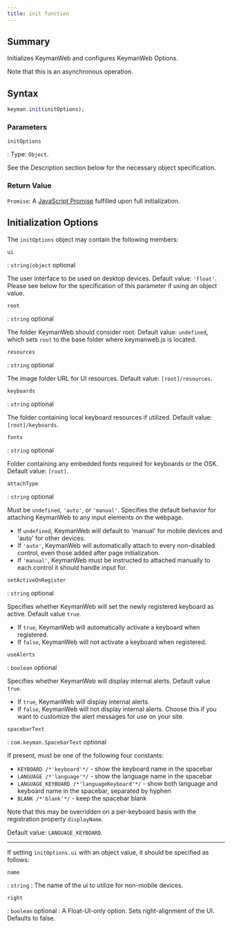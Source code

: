 ```yaml
---
title: init function
---
```


## Summary

Initializes KeymanWeb and configures KeymanWeb Options.

Note that this is an asynchronous operation.

## Syntax

```js
keyman.init(initOptions);
```

### Parameters

`initOptions`

: Type: `Object`.

  See the Description section below for the necessary object specification.

### Return Value

`Promise`: A [JavaScript Promise](https://developer.mozilla.org/en-US/docs/Web/JavaScript/Reference/Global_Objects/Promise)
fulfilled upon full initialization.

## <a name="init_options">Initialization Options</a>

The `initOptions` object may contain the following members:

`ui`

: `string|object` <span class="optional">optional</span>

  The user interface to be used on desktop devices. Default value: `'float'`.
  Please see below for the specification of this parameter if using an object
  value.

`root`

: `string` <span class="optional">optional</span>

  The folder KeymanWeb should consider root. Default value: `undefined`, which
  sets `root` to the base folder where keymanweb.js is located.

`resources`

: `string` <span class="optional">optional</span>

  The image folder URL for UI resources. Default value: `[root]/resources`.

`keyboards`

: `string` <span class="optional">optional</span>

  The folder containing local keyboard resources if utilized. Default value:
  `[root]/keyboards`.

`fonts`

: `string` <span class="optional">optional</span>

  Folder containing any embedded fonts required for keyboards or the OSK.
  Default value: `[root]`.

`attachType`

: `string` <span class="optional">optional</span>

  Must be `undefined`, `'auto'`, or `'manual'`. Specifies the default behavior
  for attaching KeymanWeb to any input elements on the webpage.

  * If `undefined`, KeymanWeb will default to 'manual' for mobile devices and
    'auto' for other devices.
  * If `'auto'`, KeymanWeb will automatically attach to every non-disabled
    control, even those added after page initialization.
  * If `'manual'`, KeymanWeb must be instructed to attached manually to each
    control it should handle input for.

`setActiveOnRegister`

: `string` <span class="optional">optional</span>

  Specifies whether KeymanWeb will set the newly registered keyboard as active. Default value `true`.

  * If `true`, KeymanWeb will automatically activate a keyboard when registered.
  * If `false`, KeymanWeb will not activate a keyboard when registered.

`useAlerts`

: `boolean` <span class="optional">optional</span>

  Specifies whether KeymanWeb will display internal alerts. Default value `true`.

  * If `true`, KeymanWeb will display internal alerts.
  * If `false`, KeymanWeb will not display internal alerts. Choose this if you want to customize the alert messages for use on your site.

`spacebarText`

: `com.keyman.SpacebarText` <span class="optional">optional</span>

  If present, must be one of the following four constants:
  * `KEYBOARD /*'keyboard'*/` - show the keyboard name in the spacebar
  * `LANGUAGE /*'language'*/` - show the language name in the spacebar
  * `LANGUAGE_KEYBOARD /*'languageKeyboard'*/` - show both language and
    keyboard name in the spacebar, separated by hyphen
  * `BLANK /*'blank'*/` - keep the spacebar blank

  Note that this may be overridden on a per-keyboard basis with the registration
  property `displayName`.

  Default value: `LANGUAGE_KEYBOARD`.

---

If setting `initOptions.ui` with an object value, it should be specified as
follows:

`name`

: `string`
: The name of the ui to utilize for non-mobile devices.


`right`

: `boolean` <span class="optional">optional</span>
: A Float-UI-only option. Sets right-alignment of the UI. Defaults to false.

